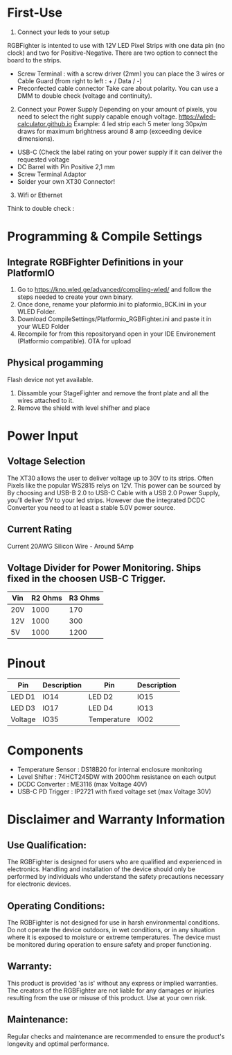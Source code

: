 # First-Use
1) Connect your leds to your setup

RGBFighter is intented to use with 12V LED Pixel Strips with one data pin (no clock) and two for Positive-Negative.
There are two option to connect the board to the strips.
- Screw Terminal : with a screw driver (2mm) you can place the 3 wires or Cable Guard (from right to left : + / Data / -)
- Preconfected cable connector
Take care about polarity. You can use a DMM to double check (voltage and continuity).

2) Connect your Power Supply
Depending on your amount of pixels, you need to select the right supply capable enough voltage. https://wled-calculator.github.io
Example:
4 led strip each 5 meter long 30px/m draws for maximum brightness around 8 amp (exceeding device dimensions).

- USB-C (Check the label rating on your power supply if it can deliver the requested voltage
- DC Barrel with Pin Positive 2,1 mm
- Screw Terminal Adaptor
- Solder your own XT30 Connector!

3) Wifi or Ethernet

Think to double check : 

# Programming & Compile Settings
## Integrate RGBFighter Definitions in your PlatformIO
1) Go to https://kno.wled.ge/advanced/compiling-wled/ and follow the steps needed to create your own binary.
2) Once done, rename your plaformio.ini to plaformio_BCK.ini in your WLED Folder.
3) Download CompileSettings/Platformio_RGBFighter.ini and paste it in your WLED Folder
4) Recompile for from this repositoryand open in your IDE Environement (Platformio compatible).
OTA for upload

## Physical progamming
Flash device not yet available.
1) Dissamble your StageFighter and remove the front plate and all the wires attached to it.
2) Remove the shield with level shifher and place 

# Power Input
## Voltage Selection
The XT30 allows the user to deliver voltage up to 30V to its strips. Often Pixels like the popular WS2815 relys on 12V.
This power can be sourced by 
By choosing and USB-B 2.0 to USB-C Cable with a USB 2.0 Power Supply, you'll deliver 5V to your led strips. 
However due the integrated DCDC Converter you need to at least a stable 5.0V power source. 

## Current Rating
Current 20AWG Silicon Wire - Around 5Amp
## Voltage Divider for Power Monitoring. Ships fixed in the choosen USB-C Trigger.
Vin	| R2 Ohms	| R3 Ohms
--- | --- | ---
20V |	1000	| 170
12V	| 1000	| 300
5V	| 1000	| 1200

# Pinout
Pin | Description | Pin | Description
--- | --- | --- | ---
LED D1 | IO14 | LED D2 | IO15
LED D3 | IO17 | LED D4 | IO13
Voltage | IO35 | Temperature | IO02

# Components
- Temperature Sensor : DS18B20 for internal enclosure monitoring
- Level Shifter : 74HCT245DW with 200Ohm resistance on each output
- DCDC Converter : ME3116 (max Voltage 40V)
- USB-C PD Trigger : IP2721 with fixed voltage set (max Voltage 30V)

# Disclaimer and Warranty Information

## Use Qualification: 
The RGBFighter is designed for users who are qualified and experienced in electronics. Handling and installation of the device should only be performed by individuals who understand the safety precautions necessary for electronic devices.

## Operating Conditions: 
The RGBFighter is not designed for use in harsh environmental conditions. Do not operate the device outdoors, in wet conditions, or in any situation where it is exposed to moisture or extreme temperatures. The device must be monitored during operation to ensure safety and proper functioning.

## Warranty: 
This product is provided 'as is' without any express or implied warranties. The creators of the RGBFighter are not liable for any damages or injuries resulting from the use or misuse of this product. Use at your own risk.

## Maintenance:
Regular checks and maintenance are recommended to ensure the product's longevity and optimal performance.

